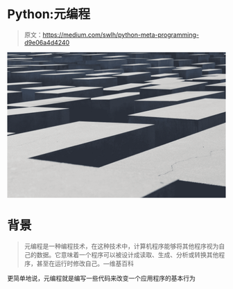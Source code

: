 # Python:元编程

> 原文：<https://medium.com/swlh/python-meta-programming-d9e06a4d4240>

![](img/216c47cea4ce23bc69ba5e3549669e63.png)

# 背景

> 元编程是一种编程技术，在这种技术中，计算机程序能够将其他程序视为自己的数据。它意味着一个程序可以被设计成读取、生成、分析或转换其他程序，甚至在运行时修改自己。—维基百科

更简单地说，元编程就是编写一些代码来改变一个应用程序的基本行为
